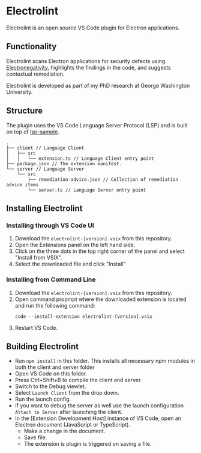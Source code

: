 # Electrolint

Electrolint is an open source VS Code plugin for Electron applications.

## Functionality

Electrolint scans Electron applications for security defects using [Electronegativity](https://github.com/doyensec/electronegativity), highlights the findings in the code, and suggests contextual remediation.

Electrolint is developed as part of my PhD research at George Washington University.

## Structure

The plugin uses the VS Code Language Server Protocol (LSP) and is built on top of [lsp-sample](https://github.com/microsoft/vscode-extension-samples/tree/master/lsp-sample).

```
.
├── client // Language Client
│   ├── src
│   │   └── extension.ts // Language Client entry point
├── package.json // The extension manifest.
└── server // Language Server
    └── src
        ├── remediation-advice.json // Collection of remediation advice items
        └── server.ts // Language Server entry point

```

## Installing Electrolint

### Installing through VS Code UI

1. Download the `electrolint-[version].vsix` from this repository.
1. Open the Extensions panel on the left hand side.
1. Click on the three dots in the top right corner of the panel and select "Install from VSIX".
1. Select the downloaded file and click "Install"

### Installing from Command Line

1. Download the `electrolint-[version].vsix` from this repository.
1. Open command propmpt where the downloaded extension is located and run the following command: 
    ```
    code --install-extension electrolint-[version].vsix
    ```
1. Restart VS Code.

## Building Electrolint

- Run `npm install` in this folder. This installs all necessary npm modules in both the client and server folder
- Open VS Code on this folder.
- Press Ctrl+Shift+B to compile the client and server.
- Switch to the Debug viewlet.
- Select `Launch Client` from the drop down.
- Run the launch config.
- If you want to debug the server as well use the launch configuration `Attach to Server` after launching the client.
- In the [Extension Development Host] instance of VS Code, open an Electron document (JavaScript or TypeScript).
  - Make a change in the document.
  - Save file.
  - The extension is plugin is triggered on saving a file.
